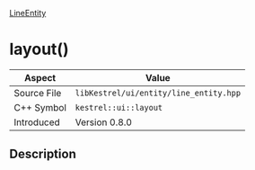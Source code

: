 [LineEntity](index)
# layout()
| Aspect | Value |
| --- | --- |
| Source File | `libKestrel/ui/entity/line_entity.hpp` |
| C++ Symbol | `kestrel::ui::layout` |
| Introduced | Version 0.8.0 |
## Description

